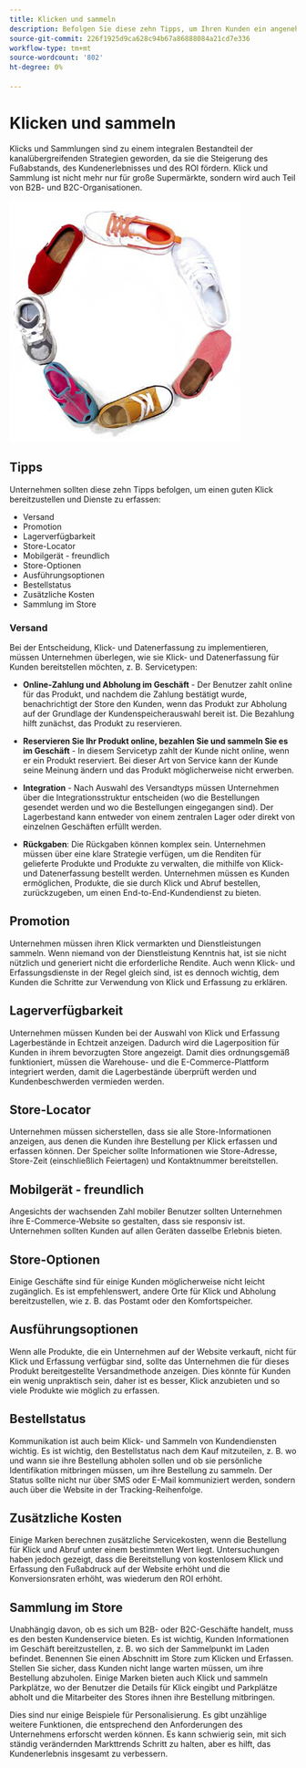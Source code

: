 ```yaml
---
title: Klicken und sammeln
description: Befolgen Sie diese zehn Tipps, um Ihren Kunden ein angenehmes Klickerlebnis bereitzustellen und zu sammeln.
source-git-commit: 226f1925d9ca628c94b67a86888084a21cd7e336
workflow-type: tm+mt
source-wordcount: '802'
ht-degree: 0%

---
```



# Klicken und sammeln

Klicks und Sammlungen sind zu einem integralen Bestandteil der kanalübergreifenden Strategien geworden, da sie die Steigerung des Fußabstands, des Kundenerlebnisses und des ROI fördern. Klick und Sammlung ist nicht mehr nur für große Supermärkte, sondern wird auch Teil von B2B- und B2C-Organisationen.

![Schuhe in einem Kreis](../../assets/playbooks/shoes.png)

## Tipps

Unternehmen sollten diese zehn Tipps befolgen, um einen guten Klick bereitzustellen und Dienste zu erfassen:

- Versand
- Promotion
- Lagerverfügbarkeit
- Store-Locator
- Mobilgerät - freundlich
- Store-Optionen
- Ausführungsoptionen
- Bestellstatus
- Zusätzliche Kosten
- Sammlung im Store

### Versand

Bei der Entscheidung, Klick- und Datenerfassung zu implementieren, müssen Unternehmen überlegen, wie sie Klick- und Datenerfassung für Kunden bereitstellen möchten, z. B. Servicetypen:

- **Online-Zahlung und Abholung im Geschäft** - Der Benutzer zahlt online für das Produkt, und nachdem die Zahlung bestätigt wurde, benachrichtigt der Store den Kunden, wenn das Produkt zur Abholung auf der Grundlage der Kundenspeicherauswahl bereit ist. Die Bezahlung hilft zunächst, das Produkt zu reservieren.

- **Reservieren Sie Ihr Produkt online, bezahlen Sie und sammeln Sie es im Geschäft** - In diesem Servicetyp zahlt der Kunde nicht online, wenn er ein Produkt reserviert. Bei dieser Art von Service kann der Kunde seine Meinung ändern und das Produkt möglicherweise nicht erwerben.

- **Integration** - Nach Auswahl des Versandtyps müssen Unternehmen über die Integrationsstruktur entscheiden (wo die Bestellungen gesendet werden und wo die Bestellungen eingegangen sind). Der Lagerbestand kann entweder von einem zentralen Lager oder direkt von einzelnen Geschäften erfüllt werden.

- **Rückgaben**: Die Rückgaben können komplex sein. Unternehmen müssen über eine klare Strategie verfügen, um die Renditen für gelieferte Produkte und Produkte zu verwalten, die mithilfe von Klick- und Datenerfassung bestellt werden. Unternehmen müssen es Kunden ermöglichen, Produkte, die sie durch Klick und Abruf bestellen, zurückzugeben, um einen End-to-End-Kundendienst zu bieten.

## Promotion

Unternehmen müssen ihren Klick vermarkten und Dienstleistungen sammeln. Wenn niemand von der Dienstleistung Kenntnis hat, ist sie nicht nützlich und generiert nicht die erforderliche Rendite. Auch wenn Klick- und Erfassungsdienste in der Regel gleich sind, ist es dennoch wichtig, dem Kunden die Schritte zur Verwendung von Klick und Erfassung zu erklären.

## Lagerverfügbarkeit

Unternehmen müssen Kunden bei der Auswahl von Klick und Erfassung Lagerbestände in Echtzeit anzeigen. Dadurch wird die Lagerposition für Kunden in ihrem bevorzugten Store angezeigt. Damit dies ordnungsgemäß funktioniert, müssen die Warehouse- und die E-Commerce-Plattform integriert werden, damit die Lagerbestände überprüft werden und Kundenbeschwerden vermieden werden.

## Store-Locator

Unternehmen müssen sicherstellen, dass sie alle Store-Informationen anzeigen, aus denen die Kunden ihre Bestellung per Klick erfassen und erfassen können. Der Speicher sollte Informationen wie Store-Adresse, Store-Zeit (einschließlich Feiertagen) und Kontaktnummer bereitstellen.

## Mobilgerät - freundlich

Angesichts der wachsenden Zahl mobiler Benutzer sollten Unternehmen ihre E-Commerce-Website so gestalten, dass sie responsiv ist. Unternehmen sollten Kunden auf allen Geräten dasselbe Erlebnis bieten.

## Store-Optionen

Einige Geschäfte sind für einige Kunden möglicherweise nicht leicht zugänglich. Es ist empfehlenswert, andere Orte für Klick und Abholung bereitzustellen, wie z. B. das Postamt oder den Komfortspeicher.

## Ausführungsoptionen

Wenn alle Produkte, die ein Unternehmen auf der Website verkauft, nicht für Klick und Erfassung verfügbar sind, sollte das Unternehmen die für dieses Produkt bereitgestellte Versandmethode anzeigen. Dies könnte für Kunden ein wenig unpraktisch sein, daher ist es besser, Klick anzubieten und so viele Produkte wie möglich zu erfassen.

## Bestellstatus

Kommunikation ist auch beim Klick- und Sammeln von Kundendiensten wichtig. Es ist wichtig, den Bestellstatus nach dem Kauf mitzuteilen, z. B. wo und wann sie ihre Bestellung abholen sollen und ob sie persönliche Identifikation mitbringen müssen, um ihre Bestellung zu sammeln. Der Status sollte nicht nur über SMS oder E-Mail kommuniziert werden, sondern auch über die Website in der Tracking-Reihenfolge.

## Zusätzliche Kosten

Einige Marken berechnen zusätzliche Servicekosten, wenn die Bestellung für Klick und Abruf unter einem bestimmten Wert liegt. Untersuchungen haben jedoch gezeigt, dass die Bereitstellung von kostenlosem Klick und Erfassung den Fußabdruck auf der Website erhöht und die Konversionsraten erhöht, was wiederum den ROI erhöht.

## Sammlung im Store

Unabhängig davon, ob es sich um B2B- oder B2C-Geschäfte handelt, muss es den besten Kundenservice bieten. Es ist wichtig, Kunden Informationen im Geschäft bereitzustellen, z. B. wo sich der Sammelpunkt im Laden befindet. Benennen Sie einen Abschnitt im Store zum Klicken und Erfassen. Stellen Sie sicher, dass Kunden nicht lange warten müssen, um ihre Bestellung abzuholen. Einige Marken bieten auch Klick und sammeln Parkplätze, wo der Benutzer die Details für Klick eingibt und Parkplätze abholt und die Mitarbeiter des Stores ihnen ihre Bestellung mitbringen.

Dies sind nur einige Beispiele für Personalisierung. Es gibt unzählige weitere Funktionen, die entsprechend den Anforderungen des Unternehmens erforscht werden können. Es kann schwierig sein, mit sich ständig verändernden Markttrends Schritt zu halten, aber es hilft, das Kundenerlebnis insgesamt zu verbessern.
